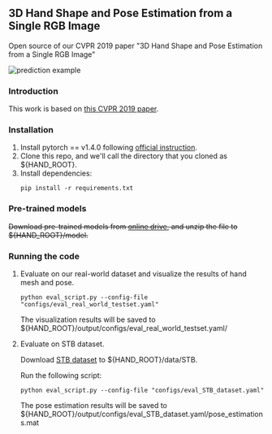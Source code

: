 ## 3D Hand Shape and Pose Estimation from a Single RGB Image
Open source of our CVPR 2019 paper "3D Hand Shape and Pose Estimation from a Single RGB Image"

![prediction example](teaser.png)

### Introduction
This work is based on [this CVPR 2019 paper](https://docs.google.com/viewer?a=v&pid=sites&srcid=ZGVmYXVsdGRvbWFpbnxnZWxpdWhhb250dXxneDo3ZjE0ZjY3OWUzYjJkYjA2).

### Installation
1. Install pytorch == v1.4.0 following [official instruction](https://pytorch.org/).
2. Clone this repo, and we'll call the directory that you cloned as ${HAND_ROOT}.
3. Install dependencies:
    ```
    pip install -r requirements.txt
    ```

### Pre-trained models
~~Download pre-trained models from [online drive](https://mega.nz/#!yfZXBayC!izaLXi4X8LsgPuRWqKlUrCKBWNLVKTvfgAuFIS7SSFY), and unzip the file to ${HAND_ROOT}/model.~~

### Running the code
1. Evaluate on our real-world dataset and visualize the results of hand mesh and pose.
    ```
    python eval_script.py --config-file "configs/eval_real_world_testset.yaml"
    ```
   The visualization results will be saved to ${HAND_ROOT}/output/configs/eval_real_world_testset.yaml/

2. Evaluate on STB dataset.

    Download [STB dataset](https://www.dropbox.com/sh/ve1yoar9fwrusz0/AAAfu7Fo4NqUB7Dn9AiN8pCca?dl=0) to ${HAND_ROOT}/data/STB.
    
    Run the following script:
    ```
    python eval_script.py --config-file "configs/eval_STB_dataset.yaml"
    ```
   The pose estimation results will be saved to ${HAND_ROOT}/output/configs/eval_STB_dataset.yaml/pose_estimations.mat
